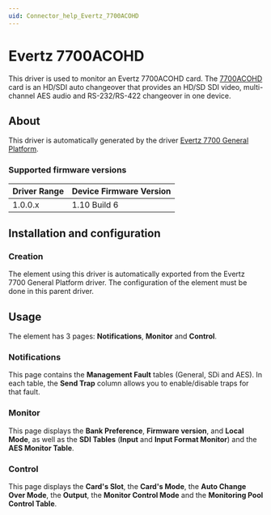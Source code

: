 ```yaml
---
uid: Connector_help_Evertz_7700ACOHD
---
```


# Evertz 7700ACOHD

This driver is used to monitor an Evertz 7700ACOHD card. The [7700ACOHD](http://www.evertz.com/products/7700ACO-HD) card is an HD/SDI auto changeover that provides an HD/SD SDI video, multi-channel AES audio and RS-232/RS-422 changeover in one device.

## About

This driver is automatically generated by the driver [Evertz 7700 General Platform](xref:Connector_help_Evertz_7x00_General_Platform).

### Supported firmware versions

| **Driver Range** | **Device Firmware Version** |
|------------------|-----------------------------|
| 1.0.0.x          | 1.10 Build 6                |

## Installation and configuration

### Creation

The element using this driver is automatically exported from the Evertz 7700 General Platform driver. The configuration of the element must be done in this parent driver.

## Usage

The element has 3 pages: **Notifications**, **Monitor** and **Control**.

### Notifications

This page contains the **Management Fault** tables (General, SDi and AES). In each table, the **Send Trap** column allows you to enable/disable traps for that fault.

### Monitor

This page displays the **Bank Preference**, **Firmware version**, and **Local Mode**, as well as the **SDI Tables** (**Input** and **Input Format Monitor**) and the **AES Monitor Table**.

### Control

This page displays the **Card's Slot**, the **Card's Mode**, the **Auto Change Over Mode**, the **Output**, the **Monitor Control Mode** and the **Monitoring Pool Control Table**.

